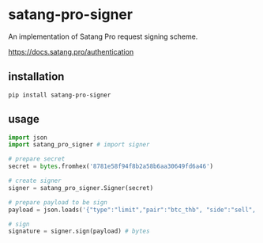 # satang-pro-signer

An implementation of Satang Pro request signing scheme.

https://docs.satang.pro/authentication

## installation

```
pip install satang-pro-signer
```

## usage

```python
import json
import satang_pro_signer # import signer

# prepare secret
secret = bytes.fromhex('8781e58f94f8b2a58b6aa30649fd6a46')

# create signer
signer = satang_pro_signer.Signer(secret)

# prepare payload to be sign
payload = json.loads('{"type":"limit","pair":"btc_thb", "side":"sell", "price":"100000", "amount":"100", "none":"1570763737"}')

# sign
signature = signer.sign(payload) # bytes
```